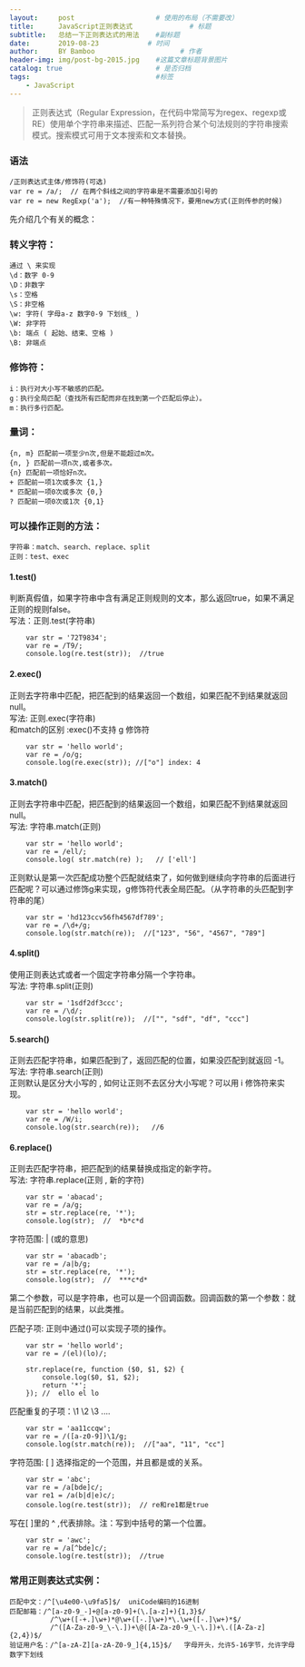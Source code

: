 ```yaml
---
layout:     post                    # 使用的布局（不需要改）
title:      JavaScript正则表达式              # 标题 
subtitle:   总结一下正则表达式的用法    #副标题
date:       2019-08-23            # 时间
author:     BY Bamboo                     # 作者
header-img: img/post-bg-2015.jpg    #这篇文章标题背景图片
catalog: true                       # 是否归档
tags:                               #标签
    - JavaScript
---
```



> 正则表达式（Regular Expression，在代码中常简写为regex、regexp或RE）使用单个字符串来描述、匹配一系列符合某个句法规则的字符串搜索模式。搜索模式可用于文本搜索和文本替换。  

### 语法
    /正则表达式主体/修饰符(可选)  
    var re = /a/;  // 在两个斜线之间的字符串是不需要添加引号的  
    var re = new RegExp('a');  //有一种特殊情况下，要用new方式(正则传参的时候) 

先介绍几个有关的概念：  
### 转义字符：
    通过 \ 来实现  
    \d：数字 0-9  
    \D：非数字  
    \s：空格  
    \S：非空格  
    \w: 字符( 字母a-z 数字0-9 下划线_ )  
    \W: 非字符  
    \b: 端点 ( 起始、结束、空格 )  
    \B: 非端点  

### 修饰符：
    i：执行对大小写不敏感的匹配。  
    g：执行全局匹配（查找所有匹配而非在找到第一个匹配后停止）。  
    m：执行多行匹配。  

### 量词：
    {n, m} 匹配前一项至少n次,但是不能超过m次。  
    {n, } 匹配前一项n次,或者多次。  
    {n} 匹配前一项恰好n次。  
    + 匹配前一项1次或多次 {1,}  
    * 匹配前一项0次或多次 {0,}  
    ? 匹配前一项0次或1次 {0,1}  

### 可以操作正则的方法：
    字符串：match、search、replace、split  
    正则：test、exec  

#### 1.test() 
判断真假值，如果字符串中含有满足正则规则的文本，那么返回true，如果不满足正则的规则false。  
写法：正则.test(字符串)  
```
    var str = '72T9834';
    var re = /T9/;
    console.log(re.test(str));  //true
```
#### 2.exec()
正则去字符串中匹配，把匹配到的结果返回一个数组，如果匹配不到结果就返回null。  
写法: 正则.exec(字符串)  
和match的区别 :exec()不支持 g 修饰符  
```
    var str = 'hello world';
    var re = /o/g;
    console.log(re.exec(str)); //["o"] index: 4
```
#### 3.match()
正则去字符串中匹配，把匹配到的结果返回一个数组，如果匹配不到结果就返回null。  
写法: 字符串.match(正则)  
```
    var str = 'hello world';
    var re = /ell/;
    console.log( str.match(re) );   // ['ell']
```
正则默认是第一次匹配成功整个匹配就结束了，如何做到继续向字符串的后面进行匹配呢？可以通过修饰g来实现，g修饰符代表全局匹配。（从字符串的头匹配到字符串的尾）  
```
    var str = 'hd123ccv56fh4567df789';
    var re = /\d+/g;
    console.log(str.match(re));  //["123", "56", "4567", "789"]
```
#### 4.split()
使用正则表达式或者一个固定字符串分隔一个字符串。  
写法: 字符串.split(正则)  
```
    var str = '1sdf2df3ccc';
    var re = /\d/;
    console.log(str.split(re));  //["", "sdf", "df", "ccc"]
```
#### 5.search()
正则去匹配字符串，如果匹配到了，返回匹配的位置，如果没匹配到就返回 -1。  
写法: 字符串.search(正则)  
正则默认是区分大小写的 , 如何让正则不去区分大小写呢？可以用 i 修饰符来实现。  
```
    var str = 'hello world';
    var re = /W/i;
    console.log(str.search(re));   //6
```
#### 6.replace()
正则去匹配字符串，把匹配到的结果替换成指定的新字符。  
写法: 字符串.replace(正则 , 新的字符)  
```
    var str = 'abacad';
    var re = /a/g;
    str = str.replace(re, '*');
    console.log(str);  //  *b*c*d
```
字符范围: | (或的意思)  
```
    var str = 'abacadb';
    var re = /a|b/g;
    str = str.replace(re, '*');
    console.log(str);  //  ***c*d*
```
第二个参数，可以是字符串，也可以是一个回调函数。回调函数的第一个参数：就是当前匹配到的结果，以此类推。  

匹配子项: 正则中通过()可以实现子项的操作。  
```
    var str = 'hello world';
    var re = /(el)(lo)/;

    str.replace(re, function ($0, $1, $2) {
        console.log($0, $1, $2);
        return '*';
    }); //  ello el lo
```
匹配重复的子项：\1  \2  \3 ....  
```
    var str = 'aa11ccqw';
    var re = /([a-z0-9])\1/g;
    console.log(str.match(re));  //["aa", "11", "cc"]
```
字符范围: [ ] 选择指定的一个范围，并且都是或的关系。  
```
    var str = 'abc';
    var re = /a[bde]c/;
    var re1 = /a(b|d|e)c/;
    console.log(re.test(str));  // re和re1都是true
```
写在[ ]里的 ^ ,代表排除。注：写到中括号的第一个位置。  
```
    var str = 'awc';
    var re = /a[^bde]c/;
    console.log(re.test(str));  //true
```
### 常用正则表达式实例：
    匹配中文：/^[\u4e00-\u9fa5]$/  uniCode编码的16进制  
    匹配邮箱：/^[a-z0-9_-]+@[a-z0-9]+(\.[a-z]+){1,3}$/  
              /^\w+([-+.]\w+)*@\w+([-.]\w+)*\.\w+([-.]\w+)*$/  
              /^([A-Za-z0-9_\-\.])+\@([A-Za-z0-9_\-\.])+\.([A-Za-z]{2,4})$/  
    验证用户名：/^[a-zA-Z][a-zA-Z0-9_]{4,15}$/   字母开头，允许5-16字节，允许字母数字下划线  
